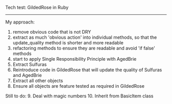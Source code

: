 Tech test: GildedRose in Ruby
_________________________________

My approach:
1. remove obvious code that is not DRY
2. extract as much 'obvious action' into individual methods, so that the update_quality method is shorter and more readable
3. refactoring methods to ensure they are readable and avoid 'if false' methods
4. start to apply Single Responsibility Principle with AgedBrie
5. Extract Sulfuras
6. Reintroduce code in GildedRose that will update the quality of Sulfuras and AgedBrie
7. Extract all other objects
8. Ensure all objects are feature tested as required in GildedRose

Still to do:
9.  Deal with magic numbers
10. Inherit from BasicItem class
